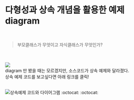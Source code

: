 # 다형성과 상속 개념을 활용한 예제 diagram
<br>

> 부모클래스가 무엇이고 자식클래스가 무엇인가? 

<br>
<br>

<img src="https://github.com/sieunnnn/Java/blob/main/src/multiCampus/objectOrientation/polymerphism/package.png?raw=true">

<br>
diagram 만 봤을 때는 모르겠지만, 소스코드가 상속 예제와 달라졌다.
<br>
상속 예제 코드를 보고싶다면 아래 링크를 클릭!
<br>
<br>


![상속예제 코드와 다이어그램](https://github.com/sieunnnn/Java/tree/main/src/multiCampus/objectOrientation/encapsulation/inheritance) :octocat: :octocat:

